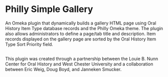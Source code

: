 # Philly Simple Gallery
An Omeka plugin that dynamically builds a gallery HTML page using Oral History Item Type database records and the Philly Omeka theme.  The plugin also allows administrators to define a page/tab title and description.  Item records displayed on the gallery page are sorted by the Oral History Item Type Sort Priority field.

##
This plugin was created through a partnership between the Louie B. Nunn Center for Oral History and West Chester University and a collaboration between Eric Weig, Doug Boyd, and Janneken Smucker.   
